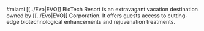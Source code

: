 #miami 
[[../Evo|EVO]] BioTech Resort is an extravagant vacation destination owned by [[../Evo|EVO]] Corporation. It offers guests access to cutting-edge biotechnological enhancements and rejuvenation treatments.